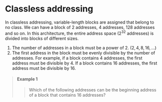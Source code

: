 <!-- KaTeX -->
<script
  type="text/javascript"
  src="http://cdn.mathjax.org/mathjax/latest/MathJax.js?config=TeX-AMS-MML_HTMLorMML">
</script>
<script type="text/x-mathjax-config">
  MathJax.Hub.Config({
    tex2jax: {inlineMath: [['$', '$']]},
    messageStyle: 'none',
  });
</script>

# Classless addressing

In classless addressing, variable-length blocks are assigned that belong to no
class. We can have a block of $2 \ \textsf{addresses}$,
$4 \ \textsf{addresses}$, $128 \ \textsf{addresses}$ and so on. In this
architecture, the entire address space ($2^{32} \ \textsf{addresses}$) is
divided into blocks of different sizes.

1.  The number of addresses in a block must be a power of $2$.
    ($2, 4, 8, 16, \dots$)
1.  The first address in the block must be evenly divisible by the number of
    addresses. For example, if a block contains $4 \ \textsf{addresses}$, the
    first address must be divisible by $4$. If a block contains
    $16 \ \textsf{addresses}$, the first address must be divisible by $16$.

> #### Example 1
>
> > Which of the following addresses can be the beginning address of a block
    that contains $16 \ \textsf{addresses}$?
